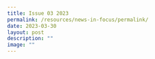 ```yaml
---
title: Issue 03 2023
permalink: /resources/news-in-focus/permalink/
date: 2023-03-30
layout: post
description: ""
image: ""
---
```

